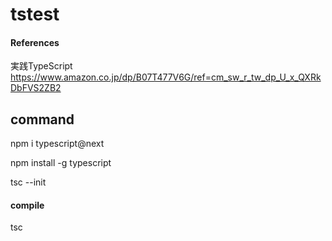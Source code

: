 # tstest

#### References
実践TypeScript https://www.amazon.co.jp/dp/B07T477V6G/ref=cm_sw_r_tw_dp_U_x_QXRkDbFVS2ZB2


## command

npm i typescript@next

npm install -g typescript

tsc --init

#### compile
tsc